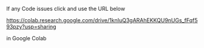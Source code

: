If any Code issues click and use the URL below

https://colab.research.google.com/drive/1knIuQ3gARAhEKKQU9nUGs_fFqf593pzy?usp=sharing

in Google Colab
